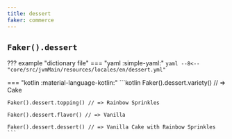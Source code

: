 ```yaml
---
title: dessert
faker: commerce
---
```


## `Faker().dessert`

??? example "dictionary file"
    === "yaml :simple-yaml:"
        ```yaml
        --8<-- "core/src/jvmMain/resources/locales/en/dessert.yml"
        ```

=== "kotlin :material-language-kotlin:"
    ```kotlin
    Faker().dessert.variety() // => Cake

    Faker().dessert.topping() // => Rainbow Sprinkles

    Faker().dessert.flavor() // => Vanilla

    Faker().dessert.dessert() // => Vanilla Cake with Rainbow Sprinkles
    ```
